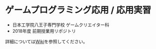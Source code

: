 # ゲームプログラミング応用 / 応用実習

* 日本工学院八王子専門学校 ゲームクリエイター科
* 2018年度 前期授業用リポジトリ

詳細については[Wiki](https://github.com/katsube/neec2018A/wiki)を参照してください。
